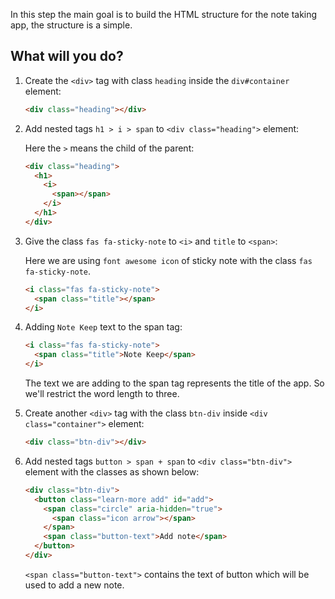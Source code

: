 In this step the main goal is to build the HTML structure for the note taking app, the structure is a simple.

## What will you do?

1. Create the `<div>` tag with class `heading` inside the `div#container` element:

   ```html
   <div class="heading"></div>
   ```

2. Add nested tags `h1 > i > span` to `<div class="heading">` element:

   Here the `>` means the child of the parent:

   ```html
   <div class="heading">
     <h1>
       <i>
         <span></span>
       </i>
     </h1>
   </div>
   ```

3. Give the class `fas fa-sticky-note` to `<i>` and `title` to `<span>`:

   Here we are using `font awesome icon` of sticky note with the class `fas fa-sticky-note`.

   ```html
   <i class="fas fa-sticky-note">
     <span class="title"></span>
   </i>
   ```

4. Adding `Note Keep` text to the span tag:

   ```html
   <i class="fas fa-sticky-note">
     <span class="title">Note Keep</span>
   </i>
   ```

   The text we are adding to the span tag represents the title of the app. So we'll restrict the word length to three.

5. Create another `<div>` tag with the class `btn-div` inside `<div class="container">` element:

   ```html
   <div class="btn-div"></div>
   ```

6. Add nested tags `button > span + span` to `<div class="btn-div">` element with the classes as shown below:

   ```html
   <div class="btn-div">
     <button class="learn-more add" id="add">
       <span class="circle" aria-hidden="true">
         <span class="icon arrow"></span>
       </span>
       <span class="button-text">Add note</span>
     </button>
   </div>
   ```

   `<span class="button-text">` contains the text of button which will be used to add a new note.
